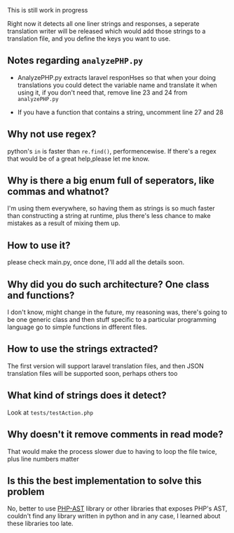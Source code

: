 This is still work in progress

Right now it detects all one liner strings and responses, a seperate translation writer will be released which would add those strings to a translation file, and you define the keys you want to use.


## Notes regarding `analyzePHP.py`

- AnalyzePHP.py extracts laravel responHses so that when your doing translations you could detect the variable name and translate it when using it, if you don't need that, remove line 23 and 24 from `analyzePHP.py`

- If you have a function that contains a string, uncomment line 27 and 28 

## Why not use regex?

python's `in` is faster than `re.find()`, performencewise. If there's a regex that would be of a great help,please let me know.

## Why is there a big enum  full of seperators, like commas and whatnot?

I'm using them everywhere, so having them as strings is so much faster than constructing a string at runtime, plus there's less chance to make mistakes as a result of mixing them up.

## How to use it?

please check main.py, once done, I'll add all the details soon.


## Why did you do such architecture? One class and functions?

I don't know, might change in the future, my reasoning was, there's going to be one generic class and then stuff specific to a particular programming language go to simple functions in dfferent files.

## How to use the strings extracted?

The first version will support laravel translation files, and then JSON translation files will be supported soon, perhaps others too

## What kind of strings does it detect?

Look at `tests/testAction.php`

## Why doesn't it remove comments in read mode?

That would make the process slower due to having to loop the file twice, plus line numbers matter

## Is this the best implementation to solve this problem

No, better to use [PHP-AST](https://github.com/nikic/php-ast) library or other libraries that exposes PHP's AST, couldn't find any library written in python and in any case, I learned about these libraries too late.
